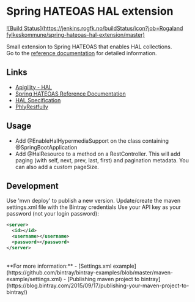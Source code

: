 # Spring HATEOAS HAL extension

[![Build Status](https://jenkins.rogfk.no/buildStatus/icon?job=Rogaland fylkeskommune/spring-hateoas-hal-extension/master)](https://jenkins.rogfk.no/job/Rogaland%20fylkeskommune/job/spring-hateoas-hal-extension/job/master/)

Small extension to Spring HATEOAS that enables HAL collections.  
Go to the [reference documentation](http://rogaland.github.io/spring-hateoas-hal-extension) for detailed information.

## Links
- [Apigility - HAL](https://apigility.org/documentation/api-primer/halprimer)
- [Spring HATEOAS Reference Documentation](http://docs.spring.io/spring-hateoas/docs/current/reference/html)
- [HAL Specification](http://stateless.co/hal_specification.html)
- [PhlyRestfully](https://phlyrestfully.readthedocs.io/en/latest/)

## Usage
- Add @EnableHalHypermediaSupport on the class containing @SpringBootApplication
- Add @HalResource to a method on a RestController. This will add paging (with self, next, prev, last, first) and pagination metadata. You can also add a custom pageSize.

## Development

Use 'mvn deploy' to publish a new version.
Update/create the maven settings.xml file with the Bintray credentials Use your API key as your password (not your login password):
```xml
<server>
  <id></id>
  <username></username>
  <password></password>
</server>
```
<br/>
**For more information:**
- [Settings.xml example](https://github.com/bintray/bintray-examples/blob/master/maven-example/settings.xml)
- [Publishing maven project to bintray](https://blog.bintray.com/2015/09/17/publishing-your-maven-project-to-bintray/)

